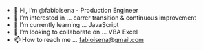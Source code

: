 - 👋 Hi, I’m @fabioisena - Production Engineer
- 👀 I’m interested in ... carrer transition & continuous improvement 
- 🌱 I’m currently learning ... JavaScript
- 💞️ I’m looking to collaborate on ... VBA Excel
- 📫 How to reach me ... fabioisena@gmail.com 

<!---
fabioisena/fabioisena is a ✨ special ✨ repository because its `README.md` (this file) appears on your GitHub profile.
You can click the Preview link to take a look at your changes.
--->

